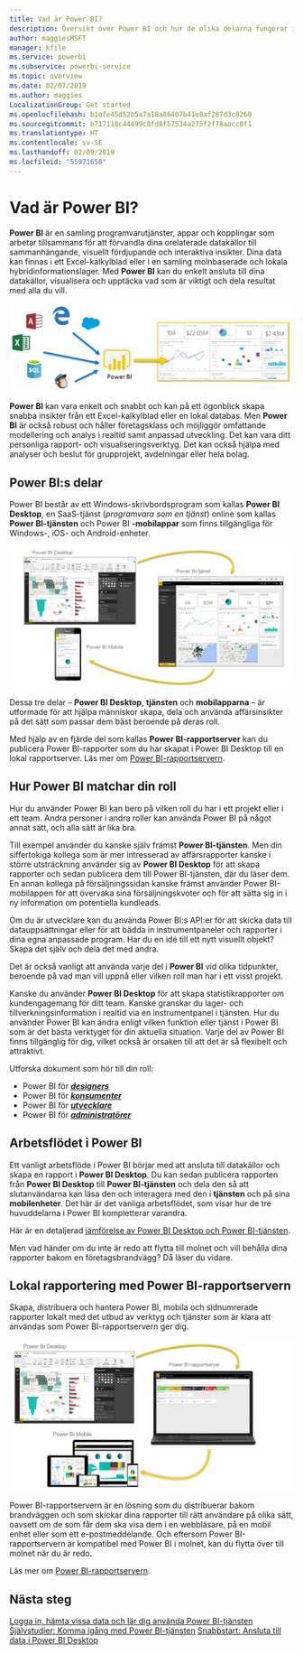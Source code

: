 ```yaml
---
title: Vad är Power BI?
description: Översikt över Power BI och hur de olika delarna fungerar ihop – Power BI Desktop, Power BI-tjänsten, Power BI Mobile, rapportservern och Power BI Embedded.
author: maggiesMSFT
manager: kfile
ms.service: powerbi
ms.subservice: powerbi-service
ms.topic: overview
ms.date: 02/07/2019
ms.author: maggies
LocalizationGroup: Get started
ms.openlocfilehash: b1efe45d52b5a7a18a86407b41e8af287d3c8260
ms.sourcegitcommit: b717118c44499c8fd8f57534a275f2f78aacc0f1
ms.translationtype: HT
ms.contentlocale: sv-SE
ms.lasthandoff: 02/09/2019
ms.locfileid: "55971658"
---
```

# <a name="what-is-power-bi"></a>Vad är Power BI?
**Power BI** är en samling programvarutjänster, appar och kopplingar som arbetar tillsammans för att förvandla dina orelaterade datakällor till sammanhängande, visuellt fördjupande och interaktiva insikter. Dina data kan finnas i ett Excel-kalkylblad eller i en samling molnbaserade och lokala hybridinformationslager. Med **Power BI** kan du enkelt ansluta till dina datakällor, visualisera och upptäcka vad som är viktigt och dela resultat med alla du vill.

![diagram som visar indatakällor för Power BI](media/power-bi-overview/power-bi-input-new.png)

**Power BI** kan vara enkelt och snabbt och kan på ett ögonblick skapa snabba insikter från ett Excel-kalkylblad eller en lokal databas. Men **Power BI** är också robust och håller företagsklass och möjliggör omfattande modellering och analys i realtid samt anpassad utveckling. Det kan vara ditt personliga rapport- och visualiseringsverktyg. Det kan också hjälpa med analyser och beslut för grupprojekt, avdelningar eller hela bolag.

## <a name="the-parts-of-power-bi"></a>Power BI:s delar
Power BI består av ett Windows-skrivbordsprogram som kallas **Power BI Desktop**, en SaaS-tjänst (*programvara som en tjänst*) online som kallas **Power BI-tjänsten** och Power BI **-mobilappar** som finns tillgängliga för Windows-, iOS- och Android-enheter.

![Power BI Desktop, service, mobile](media/power-bi-overview/power-bi-blocks.png)

Dessa tre delar – **Power BI Desktop**, **tjänsten** och **mobilapparna** – är utformade för att hjälpa människor skapa, dela och använda affärsinsikter på det sätt som passar dem bäst beroende på deras roll.

Med hjälp av en fjärde del som kallas **Power BI-rapportserver** kan du publicera Power BI-rapporter som du har skapat i Power BI Desktop till en lokal rapportserver. Läs mer om [Power BI-rapportservern](#on-premises-reporting-with-power-bi-report-server).

## <a name="how-power-bi-matches-your-role"></a>Hur Power BI matchar din roll
Hur du använder Power BI kan bero på vilken roll du har i ett projekt eller i ett team. Andra personer i andra roller kan använda Power BI på något annat sätt, och alla sätt är lika bra.

Till exempel använder du kanske själv främst **Power BI-tjänsten**. Men din siffertokiga kollega som är mer intresserad av affärsrapporter kanske i större utsträckning använder sig av **Power BI Desktop** för att skapa rapporter och sedan publicera dem till Power BI-tjänsten, där du läser dem. En annan kollega på försäljningssidan kanske främst använder Power BI-mobilappen för att övervaka sina försäljningskvoter och för att sätta sig in i ny information om potentiella kundleads.

Om du är utvecklare kan du använda Power BI:s API:er för att skicka data till datauppsättningar eller för att bädda in instrumentpaneler och rapporter i dina egna anpassade program. Har du en idé till ett nytt visuellt objekt? Skapa det själv och dela det med andra.  

Det är också vanligt att använda varje del i **Power BI** vid olika tidpunkter, beroende på vad man vill uppnå eller vilken roll man har i ett visst projekt.

Kanske du använder **Power BI Desktop** för att skapa statistikrapporter om kundengagemang för ditt team. Kanske granskar du lager- och tillverkningsinformation i realtid via en instrumentpanel i tjänsten. Hur du använder Power BI kan ändra enligt vilken funktion eller tjänst i Power BI som är det bästa verktyget för din aktuella situation. Varje del av Power BI finns tillgänglig för dig, vilket också är orsaken till att det är så flexibelt och attraktivt.

Utforska dokument som hör till din roll:
- Power BI för [***designers***](desktop-what-is-desktop.md)
- Power BI för [***konsumenter***](consumer/end-user-consumer.md)
- Power BI för [***utvecklare***](developer/what-can-you-do.md)
- Power BI för [***administratörer***](service-admin-administering-power-bi-in-your-organization.md)

## <a name="the-flow-of-work-in-power-bi"></a>Arbetsflödet i Power BI
Ett vanligt arbetsflöde i Power BI börjar med att ansluta till datakällor och skapa en rapport i **Power BI Desktop**. Du kan sedan publicera rapporten från **Power BI Desktop** till **Power BI-tjänsten** och dela den så att slutanvändarna kan läsa den och interagera med den i **tjänsten** och på sina **mobilenheter**.
Det här är det vanliga arbetsflödet, som visar hur de tre huvuddelarna i Power BI kompletterar varandra.

Här är en detaljerad [jämförelse av Power BI Desktop och Power BI-tjänsten](service-service-vs-desktop.md).

Men vad händer om du inte är redo att flytta till molnet och vill behålla dina rapporter bakom en företagsbrandvägg?  Då läser du vidare.

## <a name="on-premises-reporting-with-power-bi-report-server"></a>Lokal rapportering med Power BI-rapportservern
Skapa, distribuera och hantera Power BI, mobila och sidnumrerade rapporter lokalt med det utbud av verktyg och tjänster som är klara att användas som Power BI-rapportservern ger dig.

![diagram för lokal rapportering](media/power-bi-overview/power-bi-report-server2.png)

Power BI-rapportservern är en lösning som du distribuerar bakom brandväggen och som skickar dina rapporter till rätt användare på olika sätt, oavsett om de som får dem ska visa dem i en webbläsare, på en mobil enhet eller som ett e-postmeddelande. Och eftersom Power BI-rapportservern är kompatibel med Power BI i molnet, kan du flytta över till molnet när du är redo. 

Läs mer om [Power BI-rapportservern](report-server/get-started.md).

## <a name="next-steps"></a>Nästa steg
[Logga in, hämta vissa data och lär dig använda Power BI-tjänsten](service-the-new-power-bi-experience.md)   
[Självstudier: Komma igång med Power BI-tjänsten](service-get-started.md)
[Snabbstart: Ansluta till data i Power BI Desktop](desktop-quickstart-connect-to-data.md)